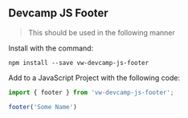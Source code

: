 ## Devcamp JS Footer

> This should be used in the following manner

Install with the command:

```
npm install --save vw-devcamp-js-footer
```

Add to a JavaScript Project with the following code:

```javascript
import { footer } from 'vw-devcamp-js-footer';

footer('Some Name')
```
 
